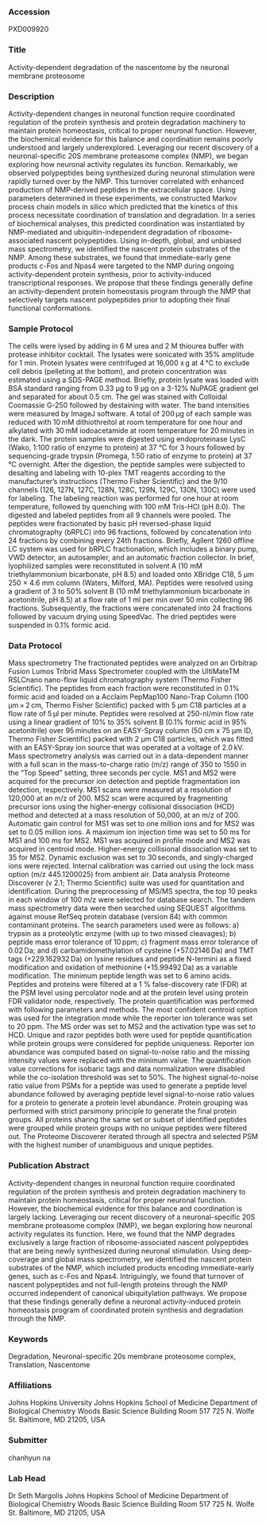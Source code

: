 ### Accession
PXD009920

### Title
Activity-dependent degradation of the nascentome by the neuronal membrane proteosome

### Description
Activity-dependent changes in neuronal function require coordinated regulation of the protein synthesis and protein degradation machinery to maintain protein homeostasis, critical to proper neuronal function. However, the biochemical evidence for this balance and coordination remains poorly understood and largely underexplored. Leveraging our recent discovery of a neuronal-specific 20S membrane proteasome complex (NMP), we began exploring how neuronal activity regulates its function. Remarkably, we observed polypeptides being synthesized during neuronal stimulation were rapidly turned over by the NMP. This turnover correlated with enhanced production of NMP-derived peptides in the extracellular space. Using parameters determined in these experiments, we constructed Markov process chain models in silico which predicted that the kinetics of this process necessitate coordination of translation and degradation. In a series of biochemical analyses, this predicted coordination was instantiated by NMP-mediated and ubiquitin-independent degradation of ribosome-associated nascent polypeptides. Using in-depth, global, and unbiased mass spectrometry, we identified the nascent protein substrates of the NMP. Among these substrates, we found that immediate-early gene products c-Fos and Npas4 were targeted to the NMP during ongoing activity-dependent protein synthesis, prior to activity-induced transcriptional responses. We propose that these findings generally define an activity-dependent protein homeostasis program through the NMP that selectively targets nascent polypeptides prior to adopting their final functional conformations.

### Sample Protocol
The cells were lysed by adding in 6 M urea and 2 M thiourea buffer with protease inhibitor cocktail. The lysates were sonicated with 35% amplitude for 1 min. Protein lysates were centrifuged at 16,000 x g at 4 °C to exclude cell debris (pelleting at the bottom), and protein concentration was estimated using a SDS-PAGE method. Briefly, protein lysate was loaded with BSA standard ranging from 0.33 μg to 9 μg on a 3-12% NuPAGE gradient gel and separated for about 0.5 cm. The gel was stained with Colloidal Coomassie G-250 followed by destaining with water. The band intensities were measured by ImageJ software.  A total of 200 µg of each sample was reduced with 10 mM dithiothreitol at room temperature for one hour and alkylated with 30 mM iodoacetamide at room temperature for 20 minutes in the dark. The protein samples were digested using endoproteinase LysC (Wako, 1:100 ratio of enzyme to protein) at 37 °C for 3 hours followed by sequencing-grade trypsin (Promega, 1:50 ratio of enzyme to protein) at 37 °C overnight. After the digestion, the peptide samples were subjected to desalting and labeling with 10-plex TMT reagents according to the manufacturer’s instructions (Thermo Fisher Scientific) and the 9/10 channels (126, 127N, 127C, 128N, 128C, 129N, 129C, 130N, 130C) were used for labeling. The labeling reaction was performed for one hour at room temperature, followed by quenching with 100 mM Tris-HCl (pH 8.0). The digested and labeled peptides from all 9 channels were pooled.  The peptides were fractionated by basic pH reversed-phase liquid chromatography (bRPLC) into 96 fractions, followed by concatenation into 24 fractions by combining every 24th fractions. Briefly, Agilent 1260 offline LC system was used for bRPLC fractionation, which includes a binary pump, VWD detector, an autosampler, and an automatic fraction collector. In brief, lyophilized samples were reconstituted in solvent A (10 mM triethylammonium bicarbonate, pH 8.5) and loaded onto XBridge C18, 5 μm 250 × 4.6 mm column (Waters, Milford, MA). Peptides were resolved using a gradient of 3 to 50% solvent B (10 mM triethylammonium bicarbonate in acetonitrile, pH 8.5) at a flow rate of 1 ml per min over 50 min collecting 96 fractions. Subsequently, the fractions were concatenated into 24 fractions followed by vacuum drying using SpeedVac. The dried peptides were suspended in 0.1% formic acid.

### Data Protocol
Mass spectrometry The fractionated peptides were analyzed on an Orbitrap Fusion Lumos Tribrid Mass Spectrometer coupled with the UltiMateTM RSLCnano nano-flow liquid chromatography system (Thermo Fisher Scientific). The peptides from each fraction were reconstituted in 0.1% formic acid and loaded on a Acclaim PepMap100 Nano-Trap Column (100 μm × 2 cm, Thermo Fisher Scientific) packed with 5 μm C18 particles at a flow rate of 5 μl per minute. Peptides were resolved at 250-nl/min flow rate using a linear gradient of 10% to 35% solvent B (0.1% formic acid in 95% acetonitrile) over 95 minutes on an EASY-Spray column (50 cm x 75 µm ID, Thermo Fisher Scientific) packed with 2 µm C18 particles, which was fitted with an EASY-Spray ion source that was operated at a voltage of 2.0 kV.  Mass spectrometry analysis was carried out in a data-dependent manner with a full scan in the mass-to-charge ratio (m/z) range of 350 to 1550 in the “Top Speed” setting, three seconds per cycle. MS1 and MS2 were acquired for the precursor ion detection and peptide fragmentation ion detection, respectively. MS1 scans were measured at a resolution of 120,000 at an m/z of 200. MS2 scan were acquired by fragmenting precursor ions using the higher-energy collisional dissociation (HCD) method and detected at a mass resolution of 50,000, at an m/z of 200. Automatic gain control for MS1 was set to one million ions and for MS2 was set to 0.05 million ions. A maximum ion injection time was set to 50 ms for MS1 and 100 ms for MS2. MS1 was acquired in profile mode and MS2 was acquired in centroid mode. Higher-energy collisional dissociation was set to 35 for MS2. Dynamic exclusion was set to 30 seconds, and singly-charged ions were rejected. Internal calibration was carried out using the lock mass option (m/z 445.1200025) from ambient air.  Data analysis Proteome Discoverer (v 2.1; Thermo Scientific) suite was used for quantitation and identification. During the preprocessing of MS/MS spectra, the top 10 peaks in each window of 100 m/z were selected for database search. The tandem mass spectrometry data were then searched using SEQUEST algorithms against mouse RefSeq protein database (version 84) with common contaminant proteins. The search parameters used were as follows: a) trypsin as a proteolytic enzyme (with up to two missed cleavages); b) peptide mass error tolerance of 10 ppm; c) fragment mass error tolerance of 0.02 Da; and d) carbamidomethylation of cysteine (+57.02146 Da) and TMT tags (+229.162932 Da) on lysine residues and peptide N-termini as a fixed modification and oxidation of methionine (+15.99492 Da) as a variable modification. The minimum peptide length was set to 6 amino acids. Peptides and proteins were filtered at a 1 % false-discovery rate (FDR) at the PSM level using percolator node and at the protein level using protein FDR validator node, respectively.  The protein quantification was performed with following parameters and methods. The most confident centroid option was used for the integration mode while the reporter ion tolerance was set to 20 ppm. The MS order was set to MS2 and the activation type was set to HCD. Unique and razor peptides both were used for peptide quantification while protein groups were considered for peptide uniqueness. Reporter ion abundance was computed based on signal-to-noise ratio and the missing intensity values were replaced with the minimum value. The quantification value corrections for isobaric tags and data normalization were disabled while the co-isolation threshold was set to 50%. The highest signal-to-noise ratio value from PSMs for a peptide was used to generate a peptide level abundance followed by averaging peptide level signal-to-noise ratio values for a protein to generate a protein level abundance. Protein grouping was performed with strict parsimony principle to generate the final protein groups. All proteins sharing the same set or subset of identified peptides were grouped while protein groups with no unique peptides were filtered out. The Proteome Discoverer iterated through all spectra and selected PSM with the highest number of unambiguous and unique peptides.

### Publication Abstract
Activity-dependent changes in neuronal function require coordinated regulation of the protein synthesis and protein degradation machinery to maintain protein homeostasis, critical for proper neuronal function. However, the biochemical evidence for this balance and coordination is largely lacking. Leveraging our recent discovery of a neuronal-specific 20S membrane proteasome complex (NMP), we began exploring how neuronal activity regulates its function. Here, we found that the NMP degrades exclusively a large fraction of ribosome-associated nascent polypeptides that are being newly synthesized during neuronal stimulation. Using deep-coverage and global mass spectrometry, we identified the nascent protein substrates of the NMP, which included products encoding immediate-early genes, such as c-Fos and Npas4. Intriguingly, we found that turnover of nascent polypeptides and not full-length proteins through the NMP occurred independent of canonical ubiquitylation pathways. We propose that these findings generally define a neuronal activity-induced protein homeostasis program of coordinated protein synthesis and degradation through the NMP.

### Keywords
Degradation, Neuronal-specific 20s membrane proteosome complex, Translation, Nascentome

### Affiliations
Johns Hopkins University
Johns Hopkins School of Medicine Department of Biological Chemistry  Woods Basic Science Building Room 517 725 N. Wolfe St. Baltimore, MD 21205, USA

### Submitter
chanhyun na

### Lab Head
Dr Seth Margolis
Johns Hopkins School of Medicine Department of Biological Chemistry  Woods Basic Science Building Room 517 725 N. Wolfe St. Baltimore, MD 21205, USA


